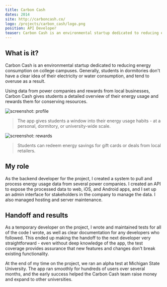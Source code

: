 ```yaml
---
title: Carbon Cash
dates: 2014
site: http://carboncash.co/
logo: /projects/carbon_cash/logo.png
position: API Developer
teaser: Carbon Cash is an environmental startup dedicated to reducing energy consumption on college campuses.  I helped the team build an API to process data from power companies and power web, Android, and iOS apps.
---
```


## What is it?

Carbon Cash is an environmental startup dedicated to reducing energy consumption
on college campuses. Generally, students in dormitories don't have a clear idea
of their electricity or water consumption, and tend to overuse as a result.

Using data from power companies and rewards from local businesses,
Carbon Cash gives students a detailed overview of their energy usage
and rewards them for conserving resources.

<div class="screenshots">
  <aside class="screenshot">
    <img alt="screenshot: profile" src="/projects/carbon_cash/profile.jpg" />
    <blockquote>
      The app gives students a window into their energy usage habits -
      at a personal, dormitory, or university-wide scale.
    </blockquote>
  </aside>

  <aside class="screenshot">
    <img alt="screenshot: rewards" src="/projects/carbon_cash/rewards.jpg" />
    <blockquote>
      Students can redeem energy savings for gift cards or deals
      from local retailers.
    </blockquote>
  </aside>
</div>

## My role

As the backend developer for the project, I created a system to pull and process
energy usage data from several power companies. I created an API to expose the
processed data to web, iOS, and Android apps, and I set up an admin interface
for stakeholders in the company to manage the data.
I also managed hosting and server maintenance.

## Handoff and results

As a temporary developer on the project,
I wrote and maintained tests for all of the code I wrote,
as well as clear documentation for any developers who followed.
This ended up making the handoff to the next developer very straightforward -
even without deep knowledge of the app, the test coverage provides assurance
that new features and changes don't break existing functionality.

At the end of my time on the project,
we ran an alpha test at Michigan State University.
The app ran smoothly for hundreds of users over several months,
and the early success helped the Carbon Cash team raise money
and expand to other universities.
